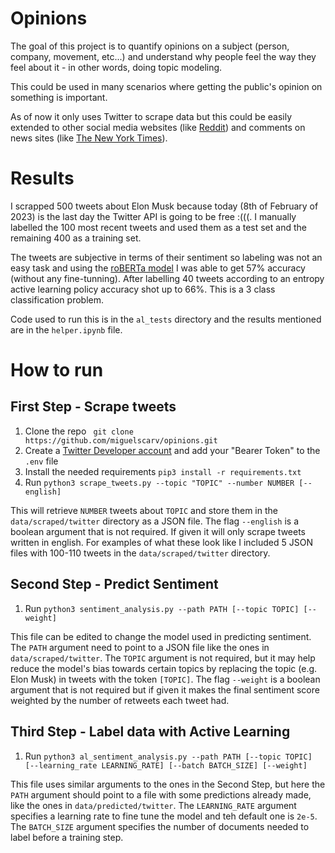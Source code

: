 # Opinions

The goal of this project is to quantify opinions on a subject (person, company, movement, etc...) and understand why
people feel the way they feel about it - in other words, doing topic modeling.

This could be used in many scenarios where getting the public's opinion on something is important.

As of now it only uses Twitter to scrape data but this could be easily extended to other social media websites
(like [Reddit](https://www.reddit.com)) and comments on news sites 
(like [The New York Times](https://www.nytimes.com/international/)).

# Results

I scrapped 500 tweets about Elon Musk because today (8th of February of 2023) is the last day the Twitter API is going to be free :(((. I manually labelled the 100
most recent tweets and used them as a test set and the remaining 400 as a training set.

The tweets are subjective in terms of their sentiment so labeling was not an easy task and using the [roBERTa model](https://huggingface.co/cardiffnlp/twitter-roberta-base-sentiment-latest)
I was able to get 57% accuracy (without any fine-tunning). After labelling 40 tweets according to an entropy active learning policy
accuracy shot up to 66%. This is a 3 class classification problem.

Code used to run this is in the `al_tests` directory and the results mentioned are in the `helper.ipynb` file.

# How to run

## First Step - Scrape tweets

1. Clone the repo ` git clone https://github.com/miguelscarv/opinions.git`
2. Create a [Twitter Developer account](https://developer.twitter.com/en) and add your "Bearer Token" to the `.env` file
3. Install the needed requirements `pip3 install -r requirements.txt`
4. Run `python3 scrape_tweets.py --topic "TOPIC" --number NUMBER [--english]`

This will retrieve `NUMBER` tweets about `TOPIC` and store them in the `data/scraped/twitter` directory as a JSON file.
The flag `--english` is a boolean argument that is not required. If given it will only scrape tweets written in english.
For examples of what these look like I included 5 JSON files with 100-110 tweets in the `data/scraped/twitter` directory. 

## Second Step - Predict Sentiment

1. Run `python3 sentiment_analysis.py --path PATH [--topic TOPIC] [--weight]`

This file can be edited to change the model used in predicting sentiment. The `PATH` argument need to point to a JSON
file like the ones in `data/scraped/twitter`. The `TOPIC` argument is not required, but it may help reduce the model's bias 
towards certain topics by replacing the topic (e.g. Elon Musk) in tweets with the token `[TOPIC]`. 
The flag `--weight` is a boolean argument that is not required but if given it makes the final sentiment score weighted by the
number of retweets each tweet had.

## Third Step - Label data with Active Learning

1. Run `python3 al_sentiment_analysis.py --path PATH [--topic TOPIC] [--learning_rate LEARNING_RATE] [--batch BATCH_SIZE] [--weight]`

This file uses similar arguments to the ones in the Second Step, but here the `PATH` argument should point to a file with 
some predictions already made, like the ones in `data/predicted/twitter`. The `LEARNING_RATE` argument specifies a learning rate
to fine tune the model and teh default one is `2e-5`. The `BATCH_SIZE` argument specifies the number of documents needed to 
label before a training step.